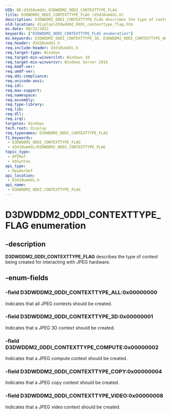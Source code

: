 ```yaml
---
UID: NE:d3d10umddi.D3DWDDM2_0DDI_CONTEXTTYPE_FLAG
title: D3DWDDM2_0DDI_CONTEXTTYPE_FLAG (d3d10umddi.h)
description: D3DWDDM2_0DDI_CONTEXTTYPE_FLAG describes the type of context being created for interacting with JPEG hardware.
old-location: display\d3dwddm2_0ddi_contexttype_flag.htm
ms.date: 08/22/2022
keywords: ["D3DWDDM2_0DDI_CONTEXTTYPE_FLAG enumeration"]
ms.keywords: D3DWDDM2_0DDI_CONTEXTTYPE_3D, D3DWDDM2_0DDI_CONTEXTTYPE_ALL, D3DWDDM2_0DDI_CONTEXTTYPE_COMPUTE, D3DWDDM2_0DDI_CONTEXTTYPE_COPY, D3DWDDM2_0DDI_CONTEXTTYPE_FLAG, D3DWDDM2_0DDI_CONTEXTTYPE_FLAG enumeration [Display Devices], D3DWDDM2_0DDI_CONTEXTTYPE_IMAGE, D3DWDDM2_0DDI_CONTEXTTYPE_VIDEO, d3d10umddi/D3DWDDM2_0DDI_CONTEXTTYPE_3D, d3d10umddi/D3DWDDM2_0DDI_CONTEXTTYPE_ALL, d3d10umddi/D3DWDDM2_0DDI_CONTEXTTYPE_COMPUTE, d3d10umddi/D3DWDDM2_0DDI_CONTEXTTYPE_COPY, d3d10umddi/D3DWDDM2_0DDI_CONTEXTTYPE_FLAG, d3d10umddi/D3DWDDM2_0DDI_CONTEXTTYPE_IMAGE, d3d10umddi/D3DWDDM2_0DDI_CONTEXTTYPE_VIDEO, display.d3dwddm2_0ddi_contexttype_flag
req.header: d3d10umddi.h
req.include-header: D3d10umddi.h
req.target-type: Windows
req.target-min-winverclnt: Windows 10
req.target-min-winversvr: Windows Server 2016
req.kmdf-ver: 
req.umdf-ver: 
req.ddi-compliance: 
req.unicode-ansi: 
req.idl: 
req.max-support: 
req.namespace: 
req.assembly: 
req.type-library: 
req.lib: 
req.dll: 
req.irql: 
targetos: Windows
tech.root: display
req.typenames: D3DWDDM2_0DDI_CONTEXTTYPE_FLAG
f1_keywords:
 - D3DWDDM2_0DDI_CONTEXTTYPE_FLAG
 - d3d10umddi/D3DWDDM2_0DDI_CONTEXTTYPE_FLAG
topic_type:
 - APIRef
 - kbSyntax
api_type:
 - HeaderDef
api_location:
 - D3d10umddi.h
api_name:
 - D3DWDDM2_0DDI_CONTEXTTYPE_FLAG
---
```


# D3DWDDM2_0DDI_CONTEXTTYPE_FLAG enumeration

## -description

**D3DWDDM2_0DDI_CONTEXTTYPE_FLAG** describes the type of context being created for interacting with JPEG hardware.

## -enum-fields

### -field D3DWDDM2_0DDI_CONTEXTTYPE_ALL:0x00000000

Indicates that all JPEG contexts should be created.

### -field D3DWDDM2_0DDI_CONTEXTTYPE_3D:0x00000001

Indicates that a JPEG 3D context should be created.

### -field D3DWDDM2_0DDI_CONTEXTTYPE_COMPUTE:0x00000002

Indicates that a JPEG compute context should be created.

### -field D3DWDDM2_0DDI_CONTEXTTYPE_COPY:0x00000004

Indicates that  a JPEG copy context should be created.

### -field D3DWDDM2_0DDI_CONTEXTTYPE_VIDEO:0x00000008

Indicates that a JPEG video context should be created.
